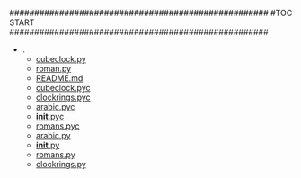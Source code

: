 





####################################################
#TOC START
####################################################
* .
    * [cubeclock.py](./cubeclock.py)
    * [roman.py](./roman.py)
    * [README.md](./README.md)
    * [cubeclock.pyc](./cubeclock.pyc)
    * [clockrings.pyc](./clockrings.pyc)
    * [arabic.pyc](./arabic.pyc)
    * [__init__.pyc](./__init__.pyc)
    * [romans.pyc](./romans.pyc)
    * [arabic.py](./arabic.py)
    * [__init__.py](./__init__.py)
    * [romans.py](./romans.py)
    * [clockrings.py](./clockrings.py)
